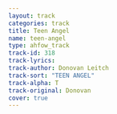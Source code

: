 ```yaml
---
layout: track
categories: track
title: Teen Angel
name: teen-angel
type: ahfow_track
track-id: 318
track-lyrics: 
track-author: Donovan Leitch
track-sort: "TEEN ANGEL"
track-alpha: T
track-original: Donovan
cover: true
---
```

